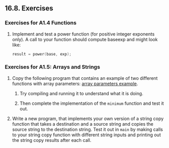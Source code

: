 ## 16.8. Exercises

### Exercises for A1.4 Functions

1. Implement and test a power function (for positive integer exponents only). A call to your function should compute baseexp and might look like:
    
    ```c
    result = power(base, exp);
    ```
    

### Exercises for A1.5: Arrays and Strings

1. Copy the following program that contains an example of two different functions with array parameters: [array parameters example](https://diveintosystems.org/book/Appendix1/_attachments/array2.c).
    
    1. Try compiling and running it to understand what it is doing.
        
    2. Then complete the implementation of the `minimum` function and test it out.
        
    
2. Write a new program, that implements your own version of a string copy function that takes a destination and a source string and copies the source string to the destination string. Test it out in `main` by making calls to your string copy function with different string inputs and printing out the string copy results after each call.